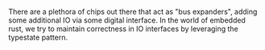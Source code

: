 There are a plethora of chips out there that act as "bus expanders", adding some additional IO via some digital interface. In the world of embedded rust, we try to maintain correctness in IO interfaces by leveraging the typestate pattern.


